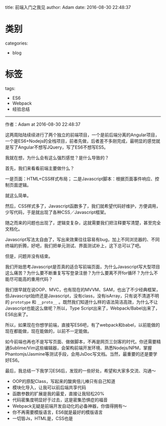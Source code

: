 title: 前端入门之我见
author: Adam
date: 2016-08-30 22:48:37
# 类别
categories:
  - blog
# 标签
tags:
  - ES6
  - Webpack
  - 经验总结
---
作者：Adam at 2016-08-30 22:48:37

这两周陆陆续续进行了两个独立的前端项目，一个是前后端分离的Angular项目，一个是ES6+Nodejs的全栈项目，前者先做，后者差不多刚完成，最明显的感觉就是写了Angular不想写JQuery，写了ES6不想写ES5。

<!--more-->

我就在想，为什么会有这么强烈感觉？是什么导致的？

首先，我们来看看前端主要做什么？

一是页面：HTML+CSS样式布局；
二是Javascript脚本：根据页面事件响应、控制页面逻辑。

就这么简单。

然后，CSS样式多了，Javascript函数多了，我们就希望代码好维护，方便调用，少写代码，于是就出现了各种CSS／Javascript框架。

随之而来的问题也出现了，逻辑变复杂，这就需要我们把注释要写清楚，甚至完全文档化。

Javascript写法太自由了，写出来效果往往容易有bug，加上不同浏览器的、不同终端的折腾，好吧，我们把单元测试、界面测试补上，这下总可以了吧。

但是，问题并没有结束。

我们开始思考Javascript是否真的适合写前端页面，为什么Javascript写大型项目这么痛苦？为什么要不断重复写写登录注册？为什么要离不开for循环？为什么不能尽可能高的重用代码？

我们很早就在说OOP、MVC，也有现在的MVVM、SAM，也出了不少经典框架，但Javascript始终还是Javascript，没有class，没有isArray，只有说不清道不明的 `prototype` 和 `__proto__` 。既然我们知道什么样的语法简洁高效，为什么不让Javascript也能这么做呢？所以，Type Script出来了，Webpack/Babel出来了，ES6出来了。

所以，如果现在你想学前端，直接写ES6吧，有了webpack和babel，以前能做的现在都能做，现在能做的，以前不一定能做。

如今前端也再也不是写写页面、做做脚本，不再是网页三剑客的时代。你还需要精通Sublime/Vim这些编辑器，会架构前端开发环境、熟悉Nodejs/NPM，掌握Phantomjs/Jasmine等测试手段，会用JsDoc写文档。当然，最重要的还是要学好ES6。

最后，我总结一下我学习ES6后，发现的一些好处，希望和大家多交流、沟通～

* OOP的原配Class，写起来的酸爽倍儿棒只有自己知道
* 模块化导入，让我可以前后端共享代码
* 函数参数的扩展是我的最爱，直接让我轻松20%
* 代码密集度明显好于过去，这是密集恐惧症的福音
* Webpack无疑是前端开发自动化的必备神器，你值得拥有～
* 你不再需要模版语言，ES6就是最好的模版语言
* 一切皆Js，HTML是，CSS也是





















